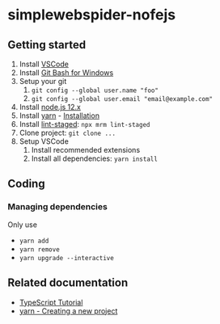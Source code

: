 # simplewebspider-nofejs

## Getting started

1. Install [VSCode](https://code.visualstudio.com/)
2. Install [Git Bash for Windows](https://gitforwindows.org/)
3. Setup your git
   1. `git config --global user.name "foo"`
   2. `git config --global user.email "email@example.com"`
4. Install [node.js 12.x](https://nodejs.org/)
5. Install [yarn](https://yarnpkg.com/) - [Installation](https://classic.yarnpkg.com/en/docs/install/#windows-stable)
6. Install [lint-staged](https://github.com/okonet/lint-staged): `npx mrm lint-staged`
7. Clone project: `git clone ...`
8. Setup VSCode
   1. Install recommended extensions
   2. Install all dependencies: `yarn install`

## Coding

### Managing dependencies

Only use

* `yarn add`
* `yarn remove`
* `yarn upgrade --interactive`

## Related documentation

* [TypeScript Tutorial](https://www.typescriptlang.org/docs/tutorial.html)
* [yarn - Creating a new project](https://classic.yarnpkg.com/en/docs/creating-a-project/)
